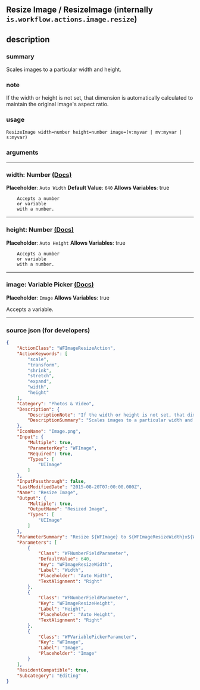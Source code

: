
## Resize Image / ResizeImage (internally `is.workflow.actions.image.resize`)


## description

### summary

Scales images to a particular width and height.


### note

If the width or height is not set, that dimension is automatically calculated to maintain the original image's aspect ratio.


### usage
```
ResizeImage width=number height=number image=(v:myvar | mv:myvar | s:myvar)
```

### arguments

---

### width: Number [(Docs)](https://pfgithub.github.io/shortcutslang/gettingstarted#number-field)
**Placeholder**: `Auto Width`
**Default Value**: `640`
**Allows Variables**: true



		Accepts a number 
		or variable
		with a number.

---

### height: Number [(Docs)](https://pfgithub.github.io/shortcutslang/gettingstarted#number-field)
**Placeholder**: `Auto Height`
**Allows Variables**: true



		Accepts a number 
		or variable
		with a number.

---

### image: Variable Picker [(Docs)](https://pfgithub.github.io/shortcutslang/gettingstarted#variable-picker-fields)
**Placeholder**: ```
		Image
		```
**Allows Variables**: true



Accepts a variable.

---

### source json (for developers)

```json
{
	"ActionClass": "WFImageResizeAction",
	"ActionKeywords": [
		"scale",
		"transform",
		"shrink",
		"stretch",
		"expand",
		"width",
		"height"
	],
	"Category": "Photos & Video",
	"Description": {
		"DescriptionNote": "If the width or height is not set, that dimension is automatically calculated to maintain the original image's aspect ratio.",
		"DescriptionSummary": "Scales images to a particular width and height."
	},
	"IconName": "Image.png",
	"Input": {
		"Multiple": true,
		"ParameterKey": "WFImage",
		"Required": true,
		"Types": [
			"UIImage"
		]
	},
	"InputPassthrough": false,
	"LastModifiedDate": "2015-08-20T07:00:00.000Z",
	"Name": "Resize Image",
	"Output": {
		"Multiple": true,
		"OutputName": "Resized Image",
		"Types": [
			"UIImage"
		]
	},
	"ParameterSummary": "Resize ${WFImage} to ${WFImageResizeWidth}x${WFImageResizeHeight}",
	"Parameters": [
		{
			"Class": "WFNumberFieldParameter",
			"DefaultValue": 640,
			"Key": "WFImageResizeWidth",
			"Label": "Width",
			"Placeholder": "Auto Width",
			"TextAlignment": "Right"
		},
		{
			"Class": "WFNumberFieldParameter",
			"Key": "WFImageResizeHeight",
			"Label": "Height",
			"Placeholder": "Auto Height",
			"TextAlignment": "Right"
		},
		{
			"Class": "WFVariablePickerParameter",
			"Key": "WFImage",
			"Label": "Image",
			"Placeholder": "Image"
		}
	],
	"ResidentCompatible": true,
	"Subcategory": "Editing"
}
```
